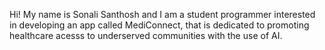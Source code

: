 Hi! My name is Sonali Santhosh and I am a student programmer interested in developing an app called MediConnect, that is dedicated to promoting healthcare acesss to underserved communities with the use of AI.
